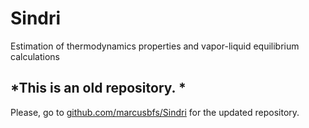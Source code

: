 # Sindri
Estimation of thermodynamics properties and vapor-liquid equilibrium calculations 

## *This is an old repository. *

Please, go to [github.com/marcusbfs/Sindri](https://github.com/marcusbfs/Sindri) for the updated repository.
